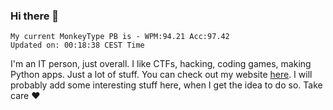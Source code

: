 ### Hi there 👋
<!-- PB START -->
```
My current MonkeyType PB is - WPM:94.21 Acc:97.42
Updated on: 00:18:38 CEST Time
```
<!-- PB END -->
I'm an IT person, just overall. I like CTFs, hacking, coding games, making Python apps. Just a lot of stuff.
You can check out my website [here](https://skill3472.github.io/).
I will probably add some interesting stuff here, when I get the idea to do so. Take care ❤️
